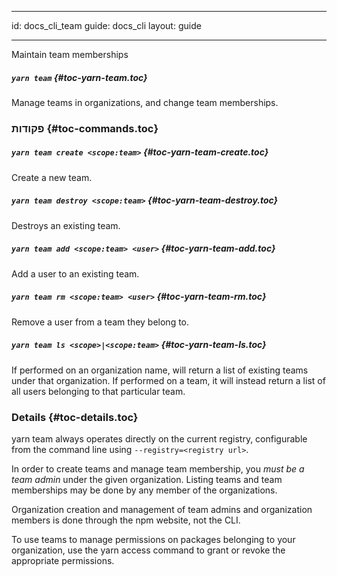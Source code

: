 * * *

id: docs_cli_team guide: docs_cli layout: guide

* * *

<p class="lead">Maintain team memberships</p>

##### `yarn team` [](#toc-yarn-team){#toc-yarn-team.toc}

Manage teams in organizations, and change team memberships.

### פקודות [](#toc-commands){#toc-commands.toc}

##### `yarn team create <scope:team>` [](#toc-yarn-team-create){#toc-yarn-team-create.toc}

Create a new team.

##### `yarn team destroy <scope:team>` [](#toc-yarn-team-destroy){#toc-yarn-team-destroy.toc}

Destroys an existing team.

##### `yarn team add <scope:team> <user>` [](#toc-yarn-team-add){#toc-yarn-team-add.toc}

Add a user to an existing team.

##### `yarn team rm <scope:team> <user>` [](#toc-yarn-team-rm){#toc-yarn-team-rm.toc}

Remove a user from a team they belong to.

##### `yarn team ls <scope>|<scope:team>` [](#toc-yarn-team-ls){#toc-yarn-team-ls.toc}

If performed on an organization name, will return a list of existing teams under that organization. If performed on a team, it will instead return a list of all users belonging to that particular team.

### Details [](#toc-details){#toc-details.toc}

yarn team always operates directly on the current registry, configurable from the command line using `--registry=<registry url>`.

In order to create teams and manage team membership, you *must be a team admin* under the given organization. Listing teams and team memberships may be done by any member of the organizations.

Organization creation and management of team admins and organization members is done through the npm website, not the CLI.

To use teams to manage permissions on packages belonging to your organization, use the yarn access command to grant or revoke the appropriate permissions.
